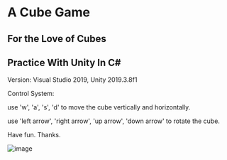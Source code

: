 # A Cube Game

## For the Love of Cubes

## Practice With Unity In C#

Version: Visual Studio 2019, Unity 2019.3.8f1

Control System:

use 'w', 'a', 's', 'd' to move the cube vertically and horizontally.

use 'left arrow', 'right arrow', 'up arrow', 'down arrow' to rotate the cube.

Have fun. Thanks.

![image](https://user-images.githubusercontent.com/46050895/86531880-a99c1700-bef7-11ea-8532-f968fc37ec8a.png)

